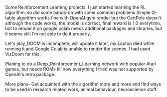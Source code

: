 Some Reinforcement Learning projects:
I just started learning the RL algorithm, so did some hands-on with some common problems
Simple Q-table algorithm works fine with OpenAI gym render but the CartPole doesn't although the code works, the model is correct, final reward is 1.0 everytime, but to render it on google colab needs additional packages and libraries, but it seems still I'm not able to do it properly.

Let's play_DOOM is incomplete, will update it later, my Laptop died while running it and Google Colab is unable to render the scenes. I had used VizDoom for this.

Planing to do a Deep_Reinforcement_Learning network with popular Atari games, but needs ROMs till now everything I tried was not supported by OpenAI's retro package.

More plans- Get acquinted with the algorithm more and more and find ways to be used in research related work, animal behaviour, neuroscience stuff.
